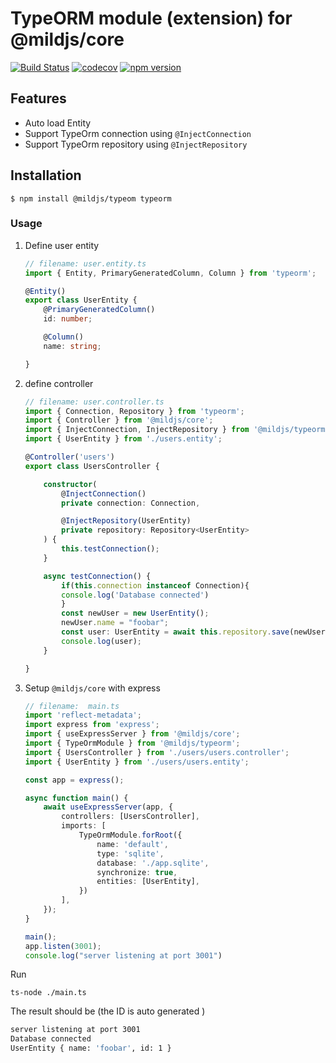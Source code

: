 # TypeORM module (extension) for @mildjs/core

[![Build Status](https://travis-ci.org/mildjs/typeorm.svg?branch=main)](https://travis-ci.org/mildjs/typeorm)
[![codecov](https://codecov.io/gh/mildjs/typeorm/branch/main/graph/badge.svg?token=tk4rLlUNBP)](https://codecov.io/gh/mildjs/typeorm)
[![npm version](https://badge.fury.io/js/%40mildjs%2Ftypeorm.svg)](https://badge.fury.io/js/%40mildjs%2Ftypeorm)


## Features

- Auto load Entity 
- Support TypeOrm connection using `@InjectConnection`
- Support TypeOrm repository using `@InjectRepository`

## Installation

```
$ npm install @mildjs/typeom typeorm 
```

### Usage

1. Define user entity

    ```typescript
    // filename: user.entity.ts
    import { Entity, PrimaryGeneratedColumn, Column } from 'typeorm';

    @Entity()
    export class UserEntity {
        @PrimaryGeneratedColumn()
        id: number;

        @Column()
        name: string;

    }
    ```

2. define controller

    ```typescript
    // filename: user.controller.ts
    import { Connection, Repository } from 'typeorm';
    import { Controller } from '@mildjs/core';
    import { InjectConnection, InjectRepository } from '@mildjs/typeorm';
    import { UserEntity } from './users.entity';

    @Controller('users')
    export class UsersController {

        constructor(
            @InjectConnection()
            private connection: Connection,

            @InjectRepository(UserEntity)
            private repository: Repository<UserEntity>
        ) {
            this.testConnection();
        }

        async testConnection() {
            if(this.connection instanceof Connection){
            console.log('Database connected')
            }
            const newUser = new UserEntity();
            newUser.name = "foobar";
            const user: UserEntity = await this.repository.save(newUser);
            console.log(user);
        }

    }
    ```

3. Setup `@mildjs/core` with express 

    ```typescript
    // filename:  main.ts
    import 'reflect-metadata';
    import express from 'express';
    import { useExpressServer } from '@mildjs/core';
    import { TypeOrmModule } from '@mildjs/typeorm';
    import { UsersController } from './users/users.controller';
    import { UserEntity } from './users/users.entity';

    const app = express();

    async function main() {
        await useExpressServer(app, {
            controllers: [UsersController],
            imports: [
                TypeOrmModule.forRoot({
                    name: 'default',
                    type: 'sqlite',
                    database: './app.sqlite',
                    synchronize: true,
                    entities: [UserEntity],
                })
            ],
        });
    }

    main();
    app.listen(3001);
    console.log("server listening at port 3001")
    ```

Run

```
ts-node ./main.ts
```

The result should be (the ID is auto generated )

```bash
server listening at port 3001
Database connected
UserEntity { name: 'foobar', id: 1 }
```